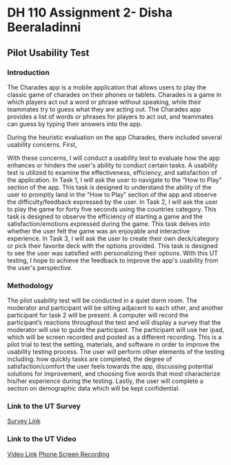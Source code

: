 # DH 110 Assignment 2- Disha Beeraladinni

## Pilot Usability Test

### Introduction

The Charades app is a mobile application that allows users to play the classic game of charades on their phones or tablets. Charades is a game in which players act out a word or phrase without speaking, while their teammates try to guess what they are acting out. The Charades app provides a list of words or phrases for players to act out, and teammates can guess by typing their answers into the app.

During the heuristic evaluation on the app Charades, there included several usability concerns.
First, 


With these concerns, I will conduct a usability test to evaluate how the app enhances or hinders the user's ability to conduct certain tasks. A usability test is utilized to examine the effectiveness, efficiency, and satisfaction of the application. In Task 1, I will ask the user to navigate to the “How to Play” section of the app. This task is designed to understand the ability of the user to promptly land in the “How to Play” section of the app and observe the difficulty/feedback expressed by the user. In Task 2, I will ask the user to play the game for forty five seconds using the countries category. This task is designed to observe the efficiency of starting a game and the satisfaction/emotions expressed during the game. This task delves into whether the user felt the game was an enjoyable and interactive experience. In Task 3, I will ask the user to create their own deck/category or pick their favorite deck with the options provided. This task is designed to see the user was satisfied with personalizing their options. With this UT testing, I hope to achieve the feedback to improve the app's usability from the user's perspective.

### Methodology

The pilot usability test will be conducted in a quiet dorm room. The moderator and participant will be sitting adjacent to each other, and another participant for task 2 will be present. A computer will record the participant’s reactions throughout the test and will display a survey that the moderator will use to guide the participant. The participant will use her ipad, which will be screen recorded and posted as a different recording. This is a pilot trial to test the setting, materials, and software in order to improve the usability testing process. The user will perform other elements of the testing including: how quickly tasks are completed, the degree of satisfaction/comfort the user feels towards the app, discussing potential solutions for improvement, and choosing five words that most characterize his/her experience during the testing. Lastly, the user will complete a section on demographic data which will be kept confidential. 

### Link to the UT Survey 

[Survey Link](https://forms.gle/UCPSEwRKXgRmogQT8)

### Link to the UT Video

[Video Link](https://photos.app.goo.gl/q3WHsQQZ79VZny1v7)
[Phone Screen Recording](https://photos.app.goo.gl/fBJpnyMyQSWYniWB8)





